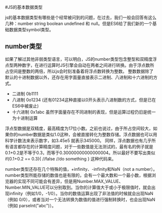 #JS的基本数据类型

js的基本数据类型有哪些是个经常被问到的问题，在过去，我们一般会回答有这么几种：number string boolean undefined 和 null。但是ES6给了我们新的一个基础数据类型symbol类型。

## number类型
如果了解过其他非弱类型语言，可以明白，JS的number类型包含整型和双精度浮点型两种数字，在进行运算时JS引擎会自动在两者之间进行转换。由于浮点数所占空间是整数的两倍，所以js会时刻准备着将浮点数转换为整数。
整数数据除了默认的十进制数据以外，还存在用字面量直接表示二进制、八进制和十六进制的方式。
* 二进制 0b1111
* 八进制 0o1234 (还有01234这种直接以0开头表示八进制数的方式，但是已在ES6中被废止)
* 十六进制 0x1abc
虽然字面量存在不同进制的表现，但是运算过程仍旧是统一为十进制运算

浮点型数据是双精度，最高精度为17位小数。之前也说过，由于所占空间较大，如果你的number数据是类似1.0这种，会被直接转化为整数存储。浮点数据也可以用科学计数法来表示数字，如3.45e5 就表示345000。
同样，浮点数据也有几乎所有语言都存在的计算精度问题，对于一些数值是无法测试的，最有名的例子就是0.1+0.2是不等于0.3，而等于0.30000000000000004。所以最好不要写出类似
    if(0.1+0.2 == 0.3){ //false
        //do something
    }
这种代码来。

number类型还存在几个特殊的值，+infinity、-infinity和NaN（not a number）。
number类型所能存储的数值也是有限的，会有一个最大数和一个最小数，根据浏览器的实现不同可能会有差异，但是用Number.MAX_VALUE、Number.MIN_VALUE可以分别取到。当你的计算值大于或小于极限值时，就会出现infinity（例如1/0，-1/0）。当你的数值运算出现了非法值的时候就会出现NaN（例如 0/0），或者当对一个无法转换为数值的值进行强制转换时，也会出现NaN（例如 parseInt("abc")）。




